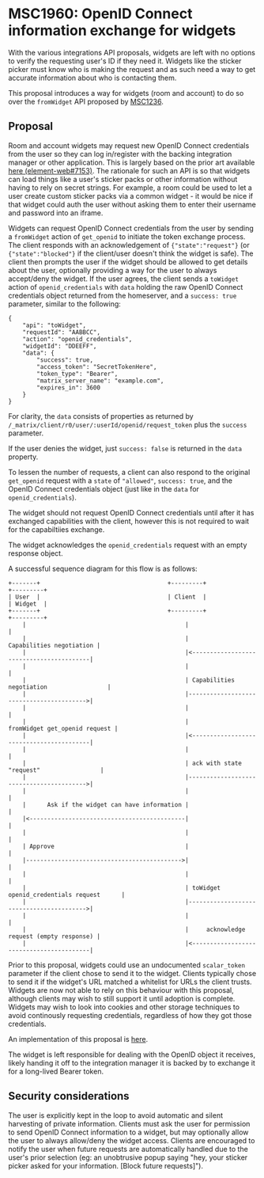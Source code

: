 # MSC1960: OpenID Connect information exchange for widgets

With the various integrations API proposals, widgets are left with no options to verify the
requesting user's ID if they need it. Widgets like the sticker picker must know who is making
the request and as such need a way to get accurate information about who is contacting them.

This proposal introduces a way for widgets (room and account) to do so over the `fromWidget`
API proposed by [MSC1236](https://github.com/matrix-org/matrix-doc/issues/1236).


## Proposal

Room and account widgets may request new OpenID Connect credentials from the user so they can log in/register with
the backing integration manager or other application. This is largely based on the prior art available
[here (element-web#7153)](https://github.com/vector-im/element-web/issues/7153). The rationale for such an
API is so that widgets can load things like a user's sticker packs or other information without having
to rely on secret strings. For example, a room could be used to let a user create custom sticker packs
via a common widget - it would be nice if that widget could auth the user without asking them to enter
their username and password into an iframe.

Widgets can request OpenID Connect credentials from the user by sending a `fromWidget` action of `get_openid`
to initiate the token exchange process. The client responds with an acknowledgement of
`{"state":"request"}` (or `{"state":"blocked"}` if the client/user doesn't think the widget is safe).
The client then prompts the user if the widget should be allowed to get details about the user,
optionally providing a way for the user to always accept/deny the widget. If the user agrees, the
client sends a `toWidget` action of `openid_credentials` with `data` holding the raw OpenID Connect credentials
object returned from the homeserver, and a `success: true` parameter, similar to the following:
```
{
    "api": "toWidget",
    "requestId": "AABBCC",
    "action": "openid_credentials",
    "widgetId": "DDEEFF",
    "data": {
        "success": true,
        "access_token": "SecretTokenHere",
        "token_type": "Bearer",
        "matrix_server_name": "example.com",
        "expires_in": 3600
    }
}
```

For clarity, the `data` consists of properties as returned by `/_matrix/client/r0/user/:userId/openid/request_token`
plus the `success` parameter.

If the user denies the widget, just `success: false` is returned in the `data` property.

To lessen the number of requests, a client can also respond to the original `get_openid` request with a
`state` of `"allowed"`, `success: true`, and the OpenID Connect credentials object (just like in the `data` for
`openid_credentials`).

The widget should not request OpenID Connect credentials until after it has exchanged capabilities with the client,
however this is not required to wait for the capabiltiies exchange.

The widget acknowledges the `openid_credentials` request with an empty response object.

A successful sequence diagram for this flow is as follows:

```
+-------+                                    +---------+                                +---------+
| User  |                                    | Client  |                                | Widget  |
+-------+                                    +---------+                                +---------+
    |                                             |                                          |
    |                                             |                 Capabilities negotiation |
    |                                             |<-----------------------------------------|
    |                                             |                                          |
    |                                             | Capabilities negotiation                 |
    |                                             |----------------------------------------->|
    |                                             |                                          |
    |                                             |            fromWidget get_openid request |
    |                                             |<-----------------------------------------|
    |                                             |                                          |
    |                                             | ack with state "request"                 |
    |                                             |----------------------------------------->|
    |                                             |                                          |
    |      Ask if the widget can have information |                                          |
    |<--------------------------------------------|                                          |
    |                                             |                                          |
    | Approve                                     |                                          |
    |-------------------------------------------->|                                          |
    |                                             |                                          |
    |                                             | toWidget openid_credentials request      |
    |                                             |----------------------------------------->|
    |                                             |                                          |
    |                                             |     acknowledge request (empty response) |
    |                                             |<-----------------------------------------|
```

Prior to this proposal, widgets could use an undocumented `scalar_token` parameter if the client chose to
send it to the widget. Clients typically chose to send it if the widget's URL matched a whitelist for URLs
the client trusts. Widgets are now not able to rely on this behaviour with this proposal, although clients
may wish to still support it until adoption is complete. Widgets may wish to look into cookies and other
storage techniques to avoid continously requesting credentials, regardless of how they got those credentials.

An implementation of this proposal is [here](https://github.com/matrix-org/matrix-react-sdk/pull/2781).

The widget is left responsible for dealing with the OpenID object it receives, likely handing it off to
the integration manager it is backed by to exchange it for a long-lived Bearer token.

## Security considerations

The user is explicitly kept in the loop to avoid automatic and silent harvesting of private information.
Clients must ask the user for permission to send OpenID Connect information to a widget, but may optionally allow
the user to always allow/deny the widget access. Clients are encouraged to notify the user when future
requests are automatically handled due to the user's prior selection (eg: an unobtrusive popup saying
"hey, your sticker picker asked for your information. [Block future requests]").
